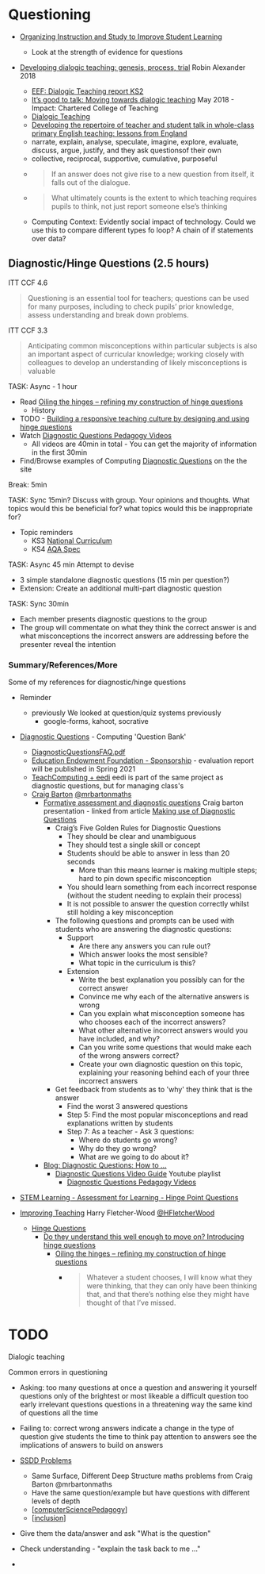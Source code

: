 Questioning
===========

* [Organizing Instruction and Study to Improve Student Learning](https://ies.ed.gov/ncee/wwc/PracticeGuide/1)
    * Look at the strength of evidence for questions

* [Developing dialogic teaching: genesis, process, trial](http://robinalexander.org.uk/wp-content/uploads/2019/12/RPIE-2018-Alexander-dialogic-teaching.pdf) Robin Alexander 2018
    * [EEF: Dialogic Teaching report KS2](https://educationendowmentfoundation.org.uk/projects-and-evaluation/projects/dialogic-teaching/)
    * [It’s good to talk: Moving towards dialogic teaching](https://impact.chartered.college/article/egan-simon-moving-towards-dialogic-teaching/) May 2018 - Impact: Chartered College of Teaching
    * [Dialogic Teaching](https://www.nie.edu.sg/docs/default-source/event-document/final-dialogic-teaching-essentials.pdf)
    * [Developing the repertoire of teacher and student talk in whole-class primary English teaching: lessons from England](http://eprints.whiterose.ac.uk/151471/1/Developing_the_repertoire_of_teacher_and_student_talk_in_whole_class_primary_English_teaching_full_version_.pdf)
    * narrate, explain, analyse, speculate, imagine, explore, evaluate, discuss, argue, justify, and they ask questionsof their own
    * collective, reciprocal, supportive, cumulative, purposeful 
    * > If an answer does not give rise to a new question from itself, it falls out of the dialogue.
    * > What ultimately counts is the extent to which teaching requires pupils to think, not just report someone elseʼs thinking
    * Computing Context: Evidently social impact of technology. Could we use this to compare different types fo loop? A chain of if statements over data?

Diagnostic/Hinge Questions (2.5 hours)
--------------------------

ITT CCF 4.6
> Questioning is an essential tool for teachers; questions can be used for many purposes, including to check pupils’ prior knowledge, assess understanding and break down problems.

ITT CCF 3.3
> Anticipating common misconceptions within particular subjects is also an important aspect of curricular knowledge; working closely with colleagues to develop an understanding of likely misconceptions is valuable


TASK: Async - 1 hour
* Read [Oiling the hinges – refining my construction of hinge questions](https://improvingteaching.co.uk/2013/11/03/oiling-the-hinges-refining-my-construction-of-hinge-question/)
    * History
* TODO - [Building a responsive teaching culture by designing and using hinge questions](https://impact.chartered.college/article/building-responsive-teaching-culture-hinge-questions/)
* Watch [Diagnostic Questions Pedagogy Videos](https://www.youtube.com/watch?v=HlRJIsZnITs&list=PL7BJ-1MkmUZ90bnxd_e-AsIgIsJEGOkC0&index=1)
    * All videos are 40min in total - You can get the majority of information in the first 30min
* Find/Browse examples of Computing [Diagnostic Questions](https://diagnosticquestions.com/) on the the site

Break: 5min

TASK: Sync 15min?
Discuss with group. 
Your opinions and thoughts.
What topics would this be beneficial for? what topics would this be inappropriate for?
* Topic reminders
    * KS3 [National Curriculum](https://www.gov.uk/government/publications/national-curriculum-in-england-computing-programmes-of-study/national-curriculum-in-england-computing-programmes-of-study#key-stage-3)
    * KS4 [AQA Spec](https://www.aqa.org.uk/subjects/computer-science-and-it/gcse/computer-science-8520/subject-content)

TASK: Async 45 min
Attempt to devise
* 3 simple standalone diagnostic questions (15 min per question?)
* Extension: Create an additional multi-part diagnostic question

TASK: Sync 30min
* Each member presents diagnostic questions to the group
* The group will commentate on what they think the correct answer is and what misconceptions the incorrect answers are addressing before the presenter reveal the intention


### Summary/References/More

Some of my references for diagnostic/hinge questions

* Reminder
    * previously We looked at question/quiz systems previously
        * google-forms, kahoot, socrative

* [Diagnostic Questions](https://diagnosticquestions.com/) - Computing 'Question Bank'
    * [DiagnosticQuestionsFAQ.pdf](https://diagnosticquestions.com/Uploads/DiagnosticQuestionsFAQ.pdf)
    * [Education Endowment Foundation - Sponsorship](https://educationendowmentfoundation.org.uk/projects-and-evaluation/projects/diagnostic-questions/) - evaluation report will be published in Spring 2021
    * [TeachComputing + eedi](https://eedi.com/projects/teach-computing) eedi is part of the same project as diagnostic questions, but for managing class's
    * [Craig Barton](https://craigbarton.podia.com/) [@mrbartonmaths](https://twitter.com/mrbartonmaths)
        * [Formative assessment and diagnostic questions](https://www.lboro.ac.uk/media/media/services/lumen/Formative%20assessment%20slides.pdf) Craig barton presentation - linked from article [Making use of Diagnostic Questions](https://www.lboro.ac.uk/services/lumen/resources/lumen-blog/blog-post-two/)
            * Craig’s Five Golden Rules for Diagnostic Questions
                * They should be clear and unambiguous
                * They should test a single skill or concept
                * Students should be able to answer in less than 20 seconds
                    * More than this means learner is making multiple steps; hard to pin down specific misconception
                * You should learn something from each incorrect response (without the student needing to explain their process)
                * It is not possible to answer the question correctly whilst still holding a key misconception
            * The following questions and prompts can be used with students who are answering the diagnostic questions:
                * Support
                    * Are there any answers you can rule out?
                    * Which answer looks the most sensible?
                    * What topic in the curriculum is this?
                * Extension
                    * Write the best explanation you possibly can for the correct answer
                    * Convince me why each of the alternative answers is wrong
                    * Can you explain what misconception someone has who chooses each of the incorrect answers?
                    * What other alternative incorrect answers would you have included, and why?
                    * Can you write some questions that would make each of the wrong answers correct?
                    * Create your own diagnostic question on this topic, explaining your reasoning behind each of your three incorrect answers
            * Get feedback from students as to 'why' they think that is the answer
                * Find the worst 3 answered questions
                * Step 5: Find the most popular misconceptions and read explanations written by students
                * Step 7: As a teacher - Ask 3 questions:
                    * Where do students go wrong?
                    * Why do they go wrong?
                    * What are we going to do about it?
        * [Blog: Diagnostic Questions: How to ...](http://www.mrbartonmaths.com/blog/diagnostic-questions/)
            * [Diagnostic Questions Video Guide](https://www.youtube.com/c/mrbartonmaths/playlists?view=50&sort=dd&shelf_id=8) Youtube playlist
                * [Diagnostic Questions Pedagogy Videos](https://www.youtube.com/watch?v=HlRJIsZnITs&list=PL7BJ-1MkmUZ90bnxd_e-AsIgIsJEGOkC0&index=1)
* [STEM Learning - Assessment for Learning - Hinge Point Questions](https://www.stem.org.uk/assessment-for-learning)
* [Improving Teaching](https://improvingteaching.co.uk/) Harry Fletcher-Wood [@HFletcherWood](https://twitter.com/HFletcherWood)
    * [Hinge Questions](https://improvingteaching.co.uk/hinge-questions-hub/)
        * [Do they understand this well enough to move on? Introducing hinge questions](https://improvingteaching.co.uk/2013/08/17/do-they-understand-this-well-enough-to-move-on-introducing-hinge-questions/)
            * [Oiling the hinges – refining my construction of hinge questions](https://improvingteaching.co.uk/2013/11/03/oiling-the-hinges-refining-my-construction-of-hinge-question/)
                * > Whatever a student chooses, I will know what they were thinking, that they can only have been thinking that, and that there’s nothing else they might have thought of that I’ve missed.

TODO
====

Dialogic teaching

Common errors in questioning
* Asking:
too many questions at once
a question and answering it yourself
questions only of the brightest or most likeable
a difficult question too early
irrelevant questions
questions in a threatening way
the same kind of questions all the time
* Failing to:
correct wrong answers
indicate a change in the type of question
give students the time to think
pay attention to answers
see the implications of answers
to build on answers

* [SSDD Problems](https://ssddproblems.com/)
    * Same Surface, Different Deep Structure maths problems from Craig Barton @mrbartonmaths
    * Have the same question/example but have questions with different levels of depth
    * [[computerSciencePedagogy]]
    * [[inclusion]]

* Give them the data/answer and ask "What is the question"

* Check understanding - "explain the task back to me ..."
* 

[//begin]: # "Autogenerated link references for markdown compatibility"
[computerSciencePedagogy]: computerSciencePedagogy.md "Computer Science Specific Pedagogy (2 Hours)"
[inclusion]: inclusion.md "Inclusion - Part 1"
[//end]: # "Autogenerated link references"
